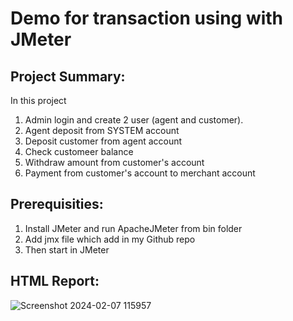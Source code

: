 # Demo for transaction using with JMeter 

## Project Summary:
In this project 
  1. Admin login and create 2 user (agent and customer).
  2. Agent deposit from SYSTEM account 
  3. Deposit customer from agent account
  4. Check customeer balance
  5. Withdraw amount from customer's account
  6. Payment from customer's account to merchant account

## Prerequisities:
 1. Install JMeter and run ApacheJMeter from bin folder
 2. Add jmx file which add in my Github repo
 3. Then start in JMeter

## HTML Report:
![Screenshot 2024-02-07 115957](https://github.com/tonnyroy/pictures-of-demo-tests-jmeter/blob/main/demo-transaction-api-jmeter-main.png)

